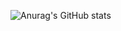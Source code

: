 ![Anurag's GitHub stats](https://github-readme-stats.vercel.app/api?username=labarjni&hide=contribs,prs)
